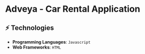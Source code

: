 # Adveya - Car Rental Application


## ⚡ Technologies

* **Programming Languages**: `Javascript` 
* **Web Frameworks**: `HTML` 
